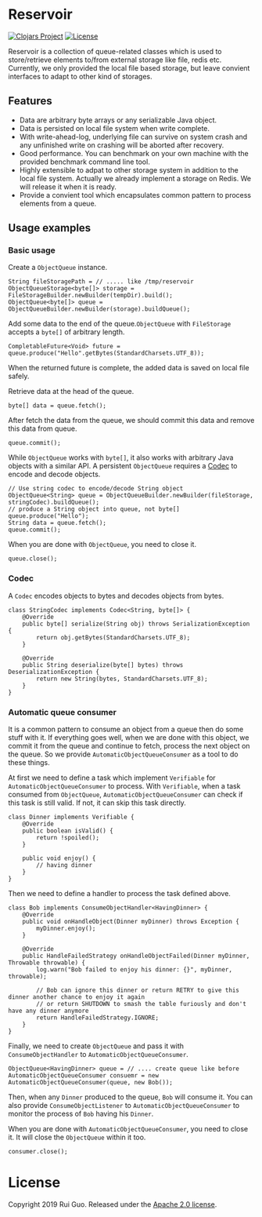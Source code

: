 # Reservoir

[![Clojars Project](https://img.shields.io/clojars/v/com.github.ylgrgyq/reservoir.svg)](https://clojars.org/com.github.ylgrgyq/reservoir)
[![License](https://img.shields.io/badge/License-Apache%202.0-blue.svg)](https://opensource.org/licenses/Apache-2.0)

Reservoir is a collection of queue-related classes which is used to store/retrieve elements to/from external storage  like file, redis etc. Currently, we only provided the local file based storage, but leave convient interfaces to adapt to other kind of storages.

## Features

* Data are arbitrary byte arrays or any serializable Java object.
* Data is persisted on local file system when write complete.
* With write-ahead-log, underlying file can survive on system crash and any unfinished write on crashing will be aborted after recovery. 
* Good performance. You can benchmark on your own machine with the provided benchmark command line tool.
* Highly extensible to adpat to other storage system in addition to the local file system. Actually we already implement a storage on Redis. We will release it when it is ready.
* Provide a convient tool which encapsulates common pattern to process elements from a queue.

## Usage examples

### Basic usage

Create a `ObjectQueue` instance.

```
String fileStoragePath = // ..... like /tmp/reservoir
ObjectQueueStorage<byte[]> storage = FileStorageBuilder.newBuilder(tempDir).build();
ObjectQueue<byte[]> queue = ObjectQueueBuilder.newBuilder(storage).buildQueue();
```

Add some data to the end of the queue.`ObjectQueue` with `FileStorage` accepts a `byte[]` of arbitrary length.

```
CompletableFuture<Void> future = queue.produce("Hello".getBytes(StandardCharsets.UTF_8));
```

When the returned future is complete, the added data is saved on local file safely. 

Retrieve data at the head of the queue.

```
byte[] data = queue.fetch();
```

After fetch the data from the queue, we should commit this data and remove this data from queue. 

```
queue.commit();
```

While `ObjectQueue` works with `byte[]`, it also works with arbitrary Java objects with a similar API. A persistent `ObjectQueue` requires a  [Codec](https://github.com/square/tape#converter)  to encode and decode objects.

```
// Use string codec to encode/decode String object 
ObjectQueue<String> queue = ObjectQueueBuilder.newBuilder(fileStorage, stringCodec).buildQueue();
// produce a String object into queue, not byte[]
queue.produce("Hello");
String data = queue.fetch();
queue.commit();
```

When you are done with `ObjectQueue`, you need to close it.

```
queue.close();
```

### Codec

A `Codec` encodes objects to bytes and decodes objects from bytes.
```
class StringCodec implements Codec<String, byte[]> {
    @Override
    public byte[] serialize(String obj) throws SerializationException {
        return obj.getBytes(StandardCharsets.UTF_8);
    }

    @Override
    public String deserialize(byte[] bytes) throws DeserializationException {
        return new String(bytes, StandardCharsets.UTF_8);
    }
}
```

### Automatic queue consumer

It is a common pattern to consume an object from a queue then do some stuff with it. If everything goes well, when we are done with this object, we commit it from the queue and continue to fetch, process the next object on the queue. So we provide `AutomaticObjectQueueConsumer` as a tool  to do these things.

At first we need to define a task which implement `Verifiable` for `AutomaticObjectQueueConsumer` to process. With `Verifiable`, when a task consumed from `ObjectQueue`, `AutomaticObjectQueueConsumer` can check if this task is still valid. If not, it can skip this task directly.
```
class Dinner implements Verifiable {
    @Override
    public boolean isValid() {
        return !spoiled();
    }

    public void enjoy() {
        // having dinner
    }
}
```

Then we need to define a handler to process the task defined above. 

```
class Bob implements ConsumeObjectHandler<HavingDinner> {
    @Override
    public void onHandleObject(Dinner myDinner) throws Exception {
        myDinner.enjoy();
    }

    @Override
    public HandleFailedStrategy onHandleObjectFailed(Dinner myDinner, Throwable throwable) {
        log.warn("Bob failed to enjoy his dinner: {}", myDinner, throwable);

        // Bob can ignore this dinner or return RETRY to give this dinner another chance to enjoy it again
        // or return SHUTDOWN to smash the table furiously and don't have any dinner anymore
        return HandleFailedStrategy.IGNORE;
    }
}
```

Finally, we need to create `ObjectQueue` and pass it with `ConsumeObjectHandler` to `AutomaticObjectQueueConsumer`.

```
ObjectQueue<HavingDinner> queue = // .... create queue like before
AutomaticObjectQueueConsumer consuemr = new AutomaticObjectQueueConsumer(queue, new Bob());
```

Then, when any `Dinner` produced to the queue, `Bob` will consume it. You can also provide `ConsumeObjectListener` to `AutomaticObjectQueueConsumer` to monitor the process of `Bob` having his `Dinner`.

When you are done with `AutomaticObjectQueueConsumer`, you need to close it. It will close the `ObjectQueue` within it too.
```
consumer.close();
```

# License

Copyright 2019 Rui Guo. Released under the [Apache 2.0 license](http://www.apache.org/licenses/LICENSE-2.0.html).
